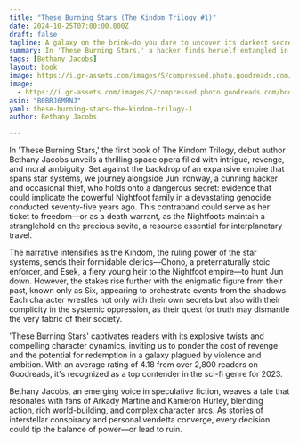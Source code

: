 ```yaml
---
title: "These Burning Stars (The Kindom Trilogy #1)"
date: 2024-10-25T07:00:00.000Z
draft: false
tagline: A galaxy on the brink—do you dare to uncover its darkest secrets?
summary: In 'These Burning Stars,' a hacker finds herself entangled in a web of deceit amid a galactic power struggle spurred by vengeance and deep-seated secrets.
tags: [Bethany Jacobs]
layout: book
image: https://i.gr-assets.com/images/S/compressed.photo.goodreads.com/books/1693586535l/136361472._SX98_.jpg
image: 
  - https://i.gr-assets.com/images/S/compressed.photo.goodreads.com/books/1693586535l/136361472._SX98_.jpg
asin: "B0BRJ6MRNJ"
yaml: these-burning-stars-the-kindom-trilogy-1
author: Bethany Jacobs

---
```


In 'These Burning Stars,' the first book of The Kindom Trilogy, debut author Bethany Jacobs unveils a thrilling space opera filled with intrigue, revenge, and moral ambiguity. Set against the backdrop of an expansive empire that spans star systems, we journey alongside Jun Ironway, a cunning hacker and occasional thief, who holds onto a dangerous secret: evidence that could implicate the powerful Nightfoot family in a devastating genocide conducted seventy-five years ago. This contraband could serve as her ticket to freedom—or as a death warrant, as the Nightfoots maintain a stranglehold on the precious sevite, a resource essential for interplanetary travel.

The narrative intensifies as the Kindom, the ruling power of the star systems, sends their formidable clerics—Chono, a preternaturally stoic enforcer, and Esek, a fiery young heir to the Nightfoot empire—to hunt Jun down. However, the stakes rise further with the enigmatic figure from their past, known only as Six, appearing to orchestrate events from the shadows. Each character wrestles not only with their own secrets but also with their complicity in the systemic oppression, as their quest for truth may dismantle the very fabric of their society.

'These Burning Stars' captivates readers with its explosive twists and compelling character dynamics, inviting us to ponder the cost of revenge and the potential for redemption in a galaxy plagued by violence and ambition. With an average rating of 4.18 from over 2,800 readers on Goodreads, it's recognized as a top contender in the sci-fi genre for 2023. 

Bethany Jacobs, an emerging voice in speculative fiction, weaves a tale that resonates with fans of Arkady Martine and Kameron Hurley, blending action, rich world-building, and complex character arcs. As stories of interstellar conspiracy and personal vendetta converge, every decision could tip the balance of power—or lead to ruin.